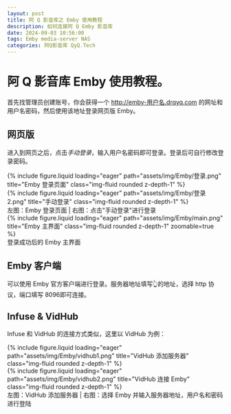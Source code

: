 ```yaml
---
layout: post
title: 阿 Q 影音库之 Emby 使用教程
description: 如何连接阿 Q Emby 影音库
date: 2024-09-03 10:56:00
tags: Emby media-server NAS
categories: 阿Q影音库 QyQ.Tech
---
```


# 阿 Q 影音库 Emby 使用教程。

首先找管理员创建账号，你会获得一个 http://emby-用户名.drqyq.com 的网址和用户名密码，然后使用该地址登录网页版 Emby。

## 网页版
进入到网页之后，点击*手动登录*，输入用户名密码即可登录。登录后可自行修改登录密码。
<div class="row mt-3">
    <div class="col-sm mt-3 mt-md-0">
        {% include figure.liquid loading="eager" path="assets/img/Emby/登录.png" title="Emby 登录页面" class="img-fluid rounded z-depth-1" %}
    </div>
    <div class="col-sm mt-3 mt-md-0">
        {% include figure.liquid loading="eager" path="assets/img/Emby/登录2.png" title="手动登录" class="img-fluid rounded z-depth-1" %}
    </div>
</div>
<div class="caption">
    左图：Emby 登录页面 | 右图：点击"手动登录"进行登录
</div>

<div class="row mt-3">
    <div class="col-sm mt-3 mt-md-0">
        {% include figure.liquid loading="eager" path="assets/img/Emby/main.png" title="Emby 主界面" class="img-fluid rounded z-depth-1" zoomable=true %}
    </div>
</div>
<div class="caption">
    登录成功后的 Emby 主界面
</div>

## Emby 客户端
可以使用 Emby 官方客户端进行登录。服务器地址填写👆的地址，选择 http 协议，端口填写 8096即可连接。

## Infuse & VidHub
Infuse 和 VidHub 的连接方式类似，这里以 VidHub 为例：
<div class="row mt-3">
    <div class="col-sm mt-3 mt-md-0">
        {% include figure.liquid loading="eager" path="assets/img/Emby/vidhub1.png" title="VidHub 添加服务器" class="img-fluid rounded z-depth-1" %}
    </div>
    <div class="col-sm mt-3 mt-md-0">
        {% include figure.liquid loading="eager" path="assets/img/Emby/vidhub2.png" title="VidHub 连接 Emby" class="img-fluid rounded z-depth-1" %}
    </div>
</div>
<div class="caption">
    左图：VidHub 添加服务器 | 右图：选择 Emby 并输入服务器地址，用户名和密码进行登陆
</div>
